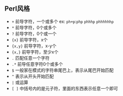 ## Perl风格
* `+` 前导字符，一个或多个  ex: `ph+p`:`php` `phhhp` `phhhhhhp`
* `*` 前导字符，0个或多个
* `?` 前导字符，0个或一个
* `{x}` 前导字符，x个
* `{x,y}` 前导字符，x-y个
* `{x,}` 前导字符，至少x个
* `.` 匹配任意一个字符
* `.*` 前导任意字符0个或多个
* `$` 一般家在模式的字符串尾巴上，表示从尾巴开始匹配
* `^` 表示从开头开始匹配
* `|` 或运算
* `[ ]` 中括号内的是元子符，里面的东西表示任意一个即可

